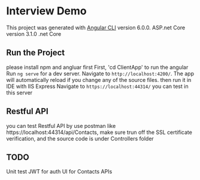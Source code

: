 ﻿# Interview Demo

This project was generated with [Angular CLI](https://github.com/angular/angular-cli) version 6.0.0.
ASP.net Core version 3.1.0
.net Core

## Run the Project
please install npm and angluar first
First, 'cd ClientApp' to run the angular
Run `ng serve` for a dev server. Navigate to `http://localhost:4200/`. The app will automatically reload if you change any of the source files.
then run it in IDE with IIS Express  Navigate to `https://localhost:44314/` you can test in this server 

## Restful API
you can test Restful API by use postman like https://localhost:44314/api/Contacts, make sure trun off the SSL certificate verification, and the source code is under Controllers folder

## TODO
Unit test
JWT for auth
UI for Contacts APIs
